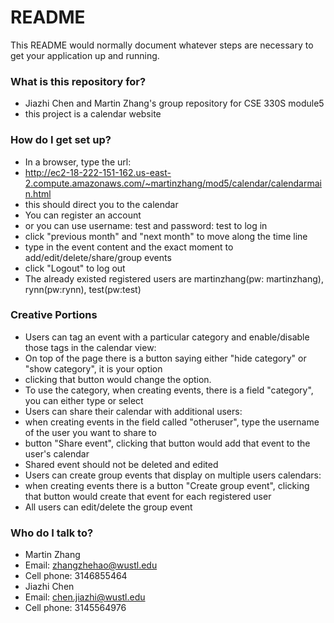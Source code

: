 # README #

This README would normally document whatever steps are necessary to get your application up and running.

### What is this repository for? ###

* Jiazhi Chen and Martin Zhang's group repository for CSE 330S module5
* this project is a calendar website

### How do I get set up? ###

* In a browser, type the url: 
* http://ec2-18-222-151-162.us-east-2.compute.amazonaws.com/~martinzhang/mod5/calendar/calendarmain.html
* this should direct you to the calendar
* You can register an account
* or you can use username: test and password: test to log in
* click "previous month" and "next month" to move along the time line
* type in the event content and the exact moment to add/edit/delete/share/group events
* click "Logout" to log out
* The already existed registered users are martinzhang(pw: martinzhang), rynn(pw:rynn), test(pw:test)

### Creative Portions ###

* Users can tag an event with a particular category and enable/disable those tags in the calendar view: 
* On top of the page there is a button saying either "hide category" or "show category", it is your option
* clicking that button would change the option. 
* To use the category, when creating events, there is a field "category", you can either type or select
* Users can share their calendar with additional users:
* when creating events in the field called "otheruser", type the username of the user you want to share to
* button "Share event", clicking that button would add that event to the user's calendar
* Shared event should not be deleted and edited
* Users can create group events that display on multiple users calendars: 
* when creating events there is a button "Create group event", clicking that button would create that event for each registered user
* All users can edit/delete the group event

### Who do I talk to? ###

* Martin Zhang
* Email: zhangzhehao@wustl.edu
* Cell phone: 3146855464
* Jiazhi Chen
* Email: chen.jiazhi@wustl.edu
* Cell phone: 3145564976